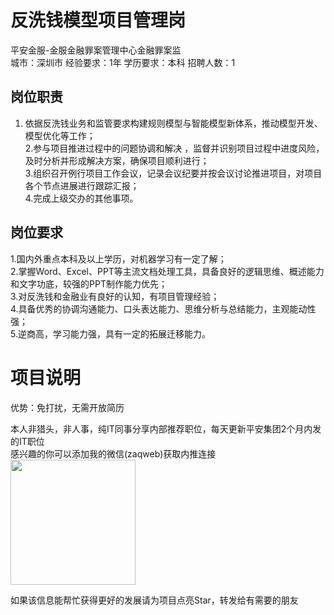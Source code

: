 # 反洗钱模型项目管理岗
平安金服-金服金融罪案管理中心金融罪案监  
城市：深圳市 经验要求：1年 学历要求：本科  招聘人数：1

## 岗位职责
1. 依据反洗钱业务和监管要求构建规则模型与智能模型新体系，推动模型开发、模型优化等工作；   
2.参与项目推进过程中的问题协调和解决 ，监督并识别项目过程中进度风险，及时分析并形成解决方案，确保项目顺利进行；    
3.组织召开例行项目工作会议，记录会议纪要并按会议讨论推进项目，对项目各个节点进展进行跟踪汇报；   
4.完成上级交办的其他事项。

## 岗位要求
1.国内外重点本科及以上学历，对机器学习有一定了解；    
2.掌握Word、Excel、PPT等主流文档处理工具，具备良好的逻辑思维、概述能力和文字功底，较强的PPT制作能力优先；   
3.对反洗钱和金融业有良好的认知，有项目管理经验；   
4.具备优秀的协调沟通能力、口头表达能力、思维分析与总结能力，主观能动性强；   
5.逆商高，学习能力强，具有一定的拓展迁移能力。

# 项目说明

优势：免打扰，无需开放简历

本人非猎头，非人事，纯IT同事分享内部推荐职位，每天更新平安集团2个月内发的IT职位  
感兴趣的你可以添加我的微信(zaqweb)获取内推连接  
<img src="https://github.com/zaqweb/PA-IT-JOBS/blob/master/WechatICode.jpeg"  height="200" width="200">

如果该信息能帮忙获得更好的发展请为项目点亮Star，转发给有需要的朋友




